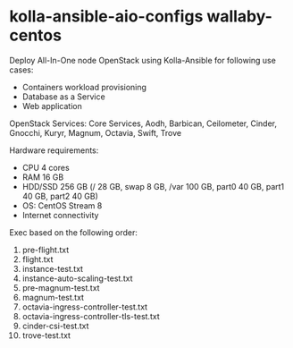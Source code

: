 # kolla-ansible-aio-configs wallaby-centos

Deploy All-In-One node OpenStack using Kolla-Ansible for following use cases:
- Containers workload provisioning
- Database as a Service
- Web application

OpenStack Services: Core Services, Aodh, Barbican, Ceilometer, Cinder, Gnocchi, Kuryr, Magnum, Octavia, Swift, Trove

Hardware requirements:
- CPU 4 cores
- RAM 16 GB
- HDD/SSD 256 GB (/ 28 GB, swap 8 GB, /var 100 GB, part0 40 GB, part1 40 GB, part2 40 GB)
- OS: CentOS Stream 8
- Internet connectivity

Exec based on the following order:
1. pre-flight.txt
2. flight.txt
3. instance-test.txt
4. instance-auto-scaling-test.txt
5. pre-magnum-test.txt
6. magnum-test.txt
7. octavia-ingress-controller-test.txt
8. octavia-ingress-controller-tls-test.txt
9. cinder-csi-test.txt
10. trove-test.txt